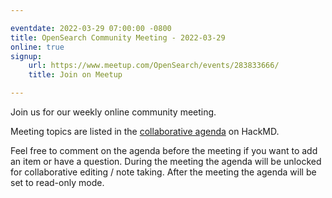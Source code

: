 ```yaml
---

eventdate: 2022-03-29 07:00:00 -0800
title: OpenSearch Community Meeting - 2022-03-29
online: true
signup:
    url: https://www.meetup.com/OpenSearch/events/283833666/
    title: Join on Meetup

---
```


Join us for our weekly online community meeting.

Meeting topics are listed in the [collaborative agenda](https://hackmd.io/@HmdZWaVnQU6M8icdvC5TwQ/HJJg9vxJ9) on HackMD.

Feel free to comment on the agenda before the meeting if you want to add an item or have a question.
During the meeting the agenda will be unlocked for collaborative editing / note taking. After the meeting the agenda will be set to read-only mode.

